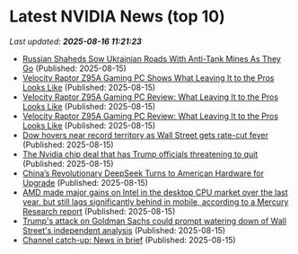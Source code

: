# Latest NVIDIA News (top 10)
_Last updated: **2025-08-16 11:21:23**_

- [Russian Shaheds Sow Ukrainian Roads With Anti-Tank Mines As They Go](https://www.forbes.com/sites/davidhambling/2025/08/15/russian-shaheds-sow-ukrainian-roads-with-anti-tank-mines-as-they-go/) (Published: 2025-08-15)
- [Velocity Raptor Z95A Gaming PC Shows What Leaving It to the Pros Looks Like](https://www.cnet.com/tech/computing/velocity-raptor-z95a-gaming-pc-shows-what-leaving-it-to-the-pros-looks-like/) (Published: 2025-08-15)
- [Velocity Raptor Z95A Gaming PC Review: What Leaving It to the Pros Looks Like](https://www.cnet.com/tech/computing/velocity-raptor-z95a-gaming-pc-review-what-leaving-it-to-the-pros-looks-like/) (Published: 2025-08-15)
- [Velocity Raptor Z95A Gaming PC Review: What Leaving It to the Pros Looks Like](https://www.cnet.com/tech/computing/velocity-micro-raptor-z95a-gaming-pc-review-what-leaving-it-to-the-pros-looks-like/) (Published: 2025-08-15)
- [Dow hovers near record territory as Wall Street gets rate-cut fever](https://www.abc12.com/news/business/dow-hovers-near-record-territory-as-wall-street-gets-rate-cut-fever/article_735c614e-e59e-5058-89b4-8636e5afa41d.html) (Published: 2025-08-15)
- [The Nvidia chip deal that has Trump officials threatening to quit](https://biztoc.com/x/7387dc76a1bd6936) (Published: 2025-08-15)
- [China’s Revolutionary DeepSeek Turns to American Hardware for Upgrade](https://www.thedailyupside.com/technology/artificial-intelligence/deepseek-stunned-us-markets-but-its-new-model-needs-american-hardware/) (Published: 2025-08-15)
- [AMD made major gains on Intel in the desktop CPU market over the last year, but still lags significantly behind in mobile, according to a Mercury Research report](https://www.pcgamer.com/hardware/processors/amd-made-major-gains-on-intel-in-the-desktop-cpu-market-over-the-last-year-but-still-lags-significantly-behind-in-mobile-according-to-a-mercury-research-report/) (Published: 2025-08-15)
- [Trump's attack on Goldman Sachs could prompt watering down of Wall Street's independent analysis](https://economictimes.indiatimes.com/news/international/business/trumps-attack-on-goldman-sachs-could-prompt-watering-down-of-wall-streets-independent-analysis/articleshow/123321042.cms) (Published: 2025-08-15)
- [Channel catch-up: News in brief](https://www.computerweekly.com/microscope/news/366629336/Channel-catch-up-News-in-brief) (Published: 2025-08-15)
